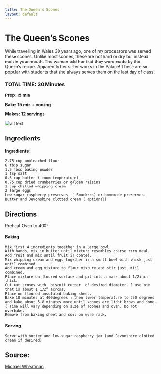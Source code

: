 ```yaml
---
title: The Queen’s Scones
layout: default
---
```


# The Queen’s Scones
While travelling in Wales 30 years ago, one of my processors was served these scones. Unlike most scones, these are not hard or dry but instead melt in your mouth.  The woman told her that they were made by the Queen’s recipe. Apparently her sister works in the Palace! These are so popular with students that she always serves them on the last day of class.

### TOTAL TIME: 30 Minutes
**Prep: 15 min**

**Bake: 15 min + cooling**

**Makes: 12 servings**

![alt text](https://a.dilcdn.com/bl/wp-content/uploads/sites/8/2011/04/Hot-crossed-scones-2.jpg "Generic Picture of drop scones")

## Ingredients

#### Ingredients:
    2.75 cup unbleached flour
    6 tbsp sugar
    1.5 tbsp baking powder
    1 tsp salt
    0.5 cup butter ( room temperature)
    0.75 cup dried cranberries or golden raisins
    1 cup chilled whipping cream
    2 large eggs
    Low sugar raspberry preserves  ( Smuckers) or homemade preserves.
    Butter and Devonshire clotted cream ( optional)


## Directions
Preheat Oven to 400°

#### Baking
    Mix first 4 ingredients together in a large bowl.
    With hands, mix in butter until mixture resembles coarse corn meal.
    Add fruit and mix until fruit is coated.
    Mix whipping cream and eggs together in a small bowl with whisk just until combined.
    Add cream and egg mixture to flour mixture and stir just until combined.
    Place mixture on floured surface and pat into a mass about 1/2inch thick.
    Cut out scones with  biscuit cutter  of desired diameter. I use one that is about 1 1/2” across. 
    Place on floured insulated baking sheet.
    Bake 10 minutes at 400degrees ; then lower temperature to 350 degrees and bake about 5-8 minutes more until scones are light brown and done. ( Time will vary depending on size of scones and oven. Do not overbake.
    Remove from baking sheet and cool on wire rack.
#### Serving  
    Serve with butter and low-sugar raspberry jam (and Devonshire clotted cream if desired)

## Source:
[Michael Wheatman](michaelwheatman.com)  
